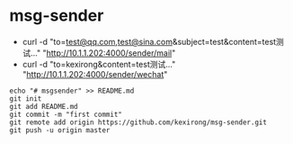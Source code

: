 # msg-sender

- curl -d "to=test@qq.com,test@sina.com&subject=test&content=test测试..." "http://10.1.1.202:4000/sender/mail"
- curl -d "to=kexirong&content=test测试..." "http://10.1.1.202:4000/sender/wechat"

```
echo "# msgsender" >> README.md
git init
git add README.md
git commit -m "first commit"
git remote add origin https://github.com/kexirong/msg-sender.git
git push -u origin master

```
